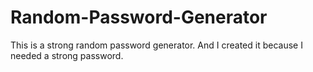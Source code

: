 # Random-Password-Generator
This is a strong random password generator.
And I created it because I needed a strong password.
